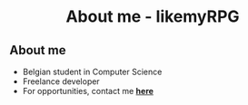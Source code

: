<h1 align="center">About me - likemyRPG</h1>

## **About me**

- Belgian student in Computer Science
- Freelance developer
- For opportunities, contact me **[here](https://likemyrpg.dev)**
